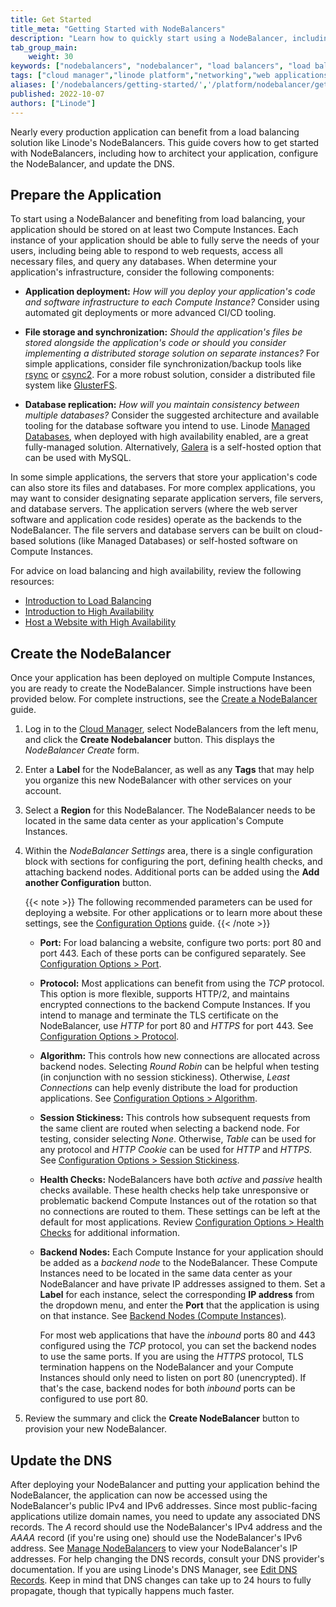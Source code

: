 ```yaml
---
title: Get Started
title_meta: "Getting Started with NodeBalancers"
description: "Learn how to quickly start using a NodeBalancer, including advice on architecting your application and configuring the NodeBalancer"
tab_group_main:
    weight: 30
keywords: ["nodebalancers", "nodebalancer", "load balancers", "load balancer", "load balancing", "high availability", "ha"]
tags: ["cloud manager","linode platform","networking","web applications"]
aliases: ['/nodebalancers/getting-started/','/platform/nodebalancer/getting-started-with-nodebalancers-new-manager/','/platform/nodebalancer/getting-started-with-nodebalancers/','/linode-platform/nodebalancer-howto/','/platform/nodebalancer/getting-started-with-nodebalancers-classic-manager/', '/guides/nodebalancer/getting-started-with-nodebalancers/','/guides/getting-started-with-nodebalancers/']
published: 2022-10-07
authors: ["Linode"]
---
```


Nearly every production application can benefit from a load balancing solution like Linode's NodeBalancers. This guide covers how to get started with NodeBalancers, including how to architect your application, configure the NodeBalancer, and update the DNS.

## Prepare the Application

To start using a NodeBalancer and benefiting from load balancing, your application should be stored on at least two Compute Instances. Each instance of your application should be able to fully serve the needs of your users, including being able to respond to web requests, access all necessary files, and query any databases. When determine your application's infrastructure, consider the following components:

- **Application deployment:** *How will you deploy your application's code and software infrastructure to each Compute Instance?* Consider using automated git deployments or more advanced CI/CD tooling.

- **File storage and synchronization:** *Should the application's files be stored alongside the application's code or should you consider implementing a distributed storage solution on separate instances?* For simple applications, consider file synchronization/backup tools like [rsync](https://linux.die.net/man/1/rsync) or [csync2](https://linux.die.net/man/1/csync2). For a more robust solution, consider a distributed file system like [GlusterFS](https://www.gluster.org/).

- **Database replication:** *How will you maintain consistency between multiple databases?* Consider the suggested architecture and available tooling for the database software you intend to use. Linode [Managed Databases](/docs/products/databases/managed-databases/), when deployed with high availability enabled, are a great fully-managed solution. Alternatively, [Galera](https://galeracluster.com/) is a self-hosted option that can be used with MySQL.

In some simple applications, the servers that store your application's code can also store its files and databases. For more complex applications, you may want to consider designating separate application servers, file servers, and database servers. The application servers (where the web server software and application code resides) operate as the backends to the NodeBalancer. The file servers and database servers can be built on cloud-based solutions (like Managed Databases) or self-hosted software on Compute Instances.

For advice on load balancing and high availability, review the following resources:

- [Introduction to Load Balancing](/docs/products/networking/nodebalancers/guides/load-balancing/)
- [Introduction to High Availability](/docs/guides/introduction-to-high-availability/)
- [Host a Website with High Availability](/docs/guides/host-a-website-with-high-availability/)

## Create the NodeBalancer

Once your application has been deployed on multiple Compute Instances, you are ready to create the NodeBalancer. Simple instructions have been provided below. For complete instructions, see the [Create a NodeBalancer](/docs/products/networking/nodebalancers/guides/create/) guide.

1. Log in to the [Cloud Manager](https://cloud.linode.com), select NodeBalancers from the left menu, and click the **Create Nodebalancer** button. This displays the *NodeBalancer Create* form.

1. Enter a **Label** for the NodeBalancer, as well as any **Tags** that may help you organize this new NodeBalancer with other services on your account.

1. Select a **Region** for this NodeBalancer. The NodeBalancer needs to be located in the same data center as your application's Compute Instances.

1. Within the *NodeBalancer Settings* area, there is a single configuration block with sections for configuring the port, defining health checks, and attaching backend nodes. Additional ports can be added using the **Add another Configuration** button.

    {{< note >}}
    The following recommended parameters can be used for deploying a website. For other applications or to learn more about these settings, see the [Configuration Options](/docs/products/networking/nodebalancers/guides/configure/) guide.
    {{< /note >}}

    - **Port:** For load balancing a website, configure two ports: port 80 and port 443. Each of these ports can be configured separately. See [Configuration Options > Port](/docs/products/networking/nodebalancers/guides/configure/#port).

    - **Protocol:** Most applications can benefit from using the *TCP* protocol. This option is more flexible, supports HTTP/2, and maintains encrypted connections to the backend Compute Instances. If you intend to manage and terminate the TLS certificate on the NodeBalancer, use *HTTP* for port 80 and *HTTPS* for port 443. See [Configuration Options > Protocol](/docs/products/networking/nodebalancers/guides/configure/#protocol).

    - **Algorithm:** This controls how new connections are allocated across backend nodes. Selecting *Round Robin* can be helpful when testing (in conjunction with no session stickiness). Otherwise, *Least Connections* can help evenly distribute the load for production applications. See [Configuration Options > Algorithm](/docs/products/networking/nodebalancers/guides/configure/#algorithm).

    - **Session Stickiness:** This controls how subsequent requests from the same client are routed when selecting a backend node. For testing, consider selecting *None*. Otherwise, *Table* can be used for any protocol and *HTTP Cookie* can be used for *HTTP* and *HTTPS*. See [Configuration Options > Session Stickiness](/docs/products/networking/nodebalancers/guides/configure/#session-stickiness).

    - **Health Checks:** NodeBalancers have both *active* and *passive* health checks available. These health checks help take unresponsive or problematic backend Compute Instances out of the rotation so that no connections are routed to them. These settings can be left at the default for most applications. Review [Configuration Options > Health Checks](/docs/products/networking/nodebalancers/guides/configure/#health-checks) for additional information.

    - **Backend Nodes:** Each Compute Instance for your application should be added as a *backend node* to the NodeBalancer. These Compute Instances need to be located in the same data center as your NodeBalancer and have private IP addresses assigned to them. Set a **Label** for each instance, select the corresponding **IP address** from the dropdown menu, and enter the **Port** that the application is using on that instance. See [Backend Nodes (Compute Instances)](/docs/products/networking/nodebalancers/guides/backends/).

        For most web applications that have the *inbound* ports 80 and 443 configured using the *TCP* protocol, you can set the backend nodes to use the same ports. If you are using the *HTTPS* protocol, TLS termination happens on the NodeBalancer and your Compute Instances should only need to listen on port 80 (unencrypted). If that's the case, backend nodes for both *inbound* ports can be configured to use port 80.

1. Review the summary and click the **Create NodeBalancer** button to provision your new NodeBalancer.

## Update the DNS

After deploying your NodeBalancer and putting your application behind the NodeBalancer, the application can now be accessed using the NodeBalancer's public IPv4 and IPv6 addresses. Since most public-facing applications utilize domain names, you need to update any associated DNS records. The *A* record should use the NodeBalancer's IPv4 address and the *AAAA* record (if you're using one) should use the NodeBalancer's IPv6 address. See [Manage NodeBalancers](/docs/products/networking/nodebalancers/guides/manage/#review-and-edit-a-nodebalancer) to view your NodeBalancer's IP addresses. For help changing the DNS records, consult your DNS provider's documentation. If you are using Linode's DNS Manager, see [Edit DNS Records](/docs/products/networking/dns-manager/guides/manage-dns-records/). Keep in mind that DNS changes can take up to 24 hours to fully propagate, though that typically happens much faster.